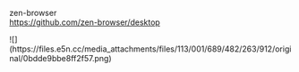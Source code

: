 <p>zen-browser <br /><a href="https://github.com/zen-browser/desktop" target="_blank" rel="nofollow noopener" translate="no"><span class="invisible">https://</span><span class="">github.com/zen-browser/desktop</span><span class="invisible"></span></a></p>
![](https://files.e5n.cc/media_attachments/files/113/001/689/482/263/912/original/0bdde9bbe8ff2f57.png)